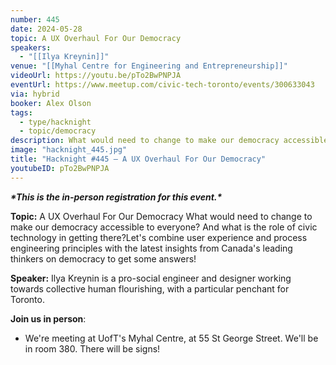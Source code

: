 ```yaml
---
number: 445
date: 2024-05-28
topic: A UX Overhaul For Our Democracy
speakers:
  - "[[Ilya Kreynin]]"
venue: "[[Myhal Centre for Engineering and Entrepreneurship]]"
videoUrl: https://youtu.be/pTo2BwPNPJA
eventUrl: https://www.meetup.com/civic-tech-toronto/events/300633043
via: hybrid
booker: Alex Olson
tags:
  - type/hacknight
  - topic/democracy
description: What would need to change to make our democracy accessible to everyone? And what is the role of civic technology in getting there?Let's combine user experience and process engineering principles with the latest insights from Canada's leading thinkers on democracy to get some answers!
image: "hacknight_445.jpg"
title: "Hacknight #445 – A UX Overhaul For Our Democracy"
youtubeID: pTo2BwPNPJA
---
```


***\*This is the in-person registration for this event.\****

**Topic:** A UX Overhaul For Our Democracy
What would need to change to make our democracy accessible to everyone? And what is the role of civic technology in getting there?Let's combine user experience and process engineering principles with the latest insights from Canada's leading thinkers on democracy to get some answers!

**Speaker:** Ilya Kreynin is a pro-social engineer and designer working towards collective human flourishing, with a particular penchant for Toronto.

**Join us in person**:

* We're meeting at UofT's Myhal Centre, at 55 St George Street. We'll be in room 380. There will be signs!
